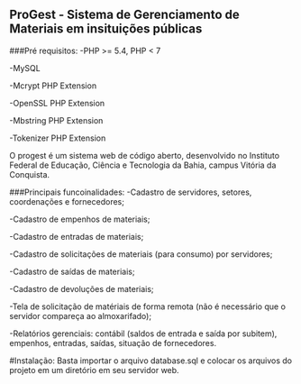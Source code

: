 ## ProGest - Sistema de Gerenciamento de Materiais em insituições públicas

###Pré requisitos:
-PHP >= 5.4, PHP < 7

-MySQL

-Mcrypt PHP Extension

-OpenSSL PHP Extension

-Mbstring PHP Extension

-Tokenizer PHP Extension


O progest é um sistema web de código aberto, desenvolvido no Instituto Federal de Educação, Ciência e Tecnologia da Bahia, campus Vitória da Conquista. 

###Principais funcoinalidades:
-Cadastro de servidores, setores, coordenações e fornecedores;

-Cadastro de empenhos de materiais;

-Cadastro de entradas de materiais;

-Cadastro de solicitações de materiais (para consumo) por servidores;

-Cadastro de saídas de materiais;

-Cadastro de devoluções de materiais;

-Tela de solicitação de matériais de forma remota (não é necessário que o servidor compareça ao almoxarifado);

-Relatórios gerenciais: contábil (saldos de entrada e saída por subitem), empenhos, entradas, saídas,  situação de fornecedores.

#Instalação:
Basta importar o arquivo database.sql e colocar os arquivos do projeto em um diretório em seu servidor web.
